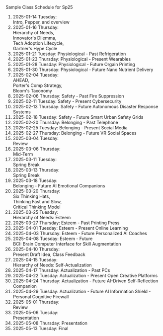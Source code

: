 Sample Class Schedule for Sp25

1. 2025-01-14 Tuesday:  
  Intro, Pepper, and overview 
2. 2025-01-16 Thursday:  
  Hierarchy of Needs,  
  Innovator's Dilemma,  
  Tech Adoption Lifecycle,  
  Gartner's Hype Cycle 
3. 2025-01-21 Tuesday: Physiological - Past 
  Refrigeration 
4. 2025-01-23 Thursday: Physiological - Present 
  Wearables 
5. 2025-01-28 Tuesday: Physiological - Future 
  Orgain Printing 
6. 2025-01-30 Thursday: Physiological - Future 
  Nano Nutrient Delivery 
7. 2025-02-04 Tuesday:  
  AHEAD,  
  Porter's Comp Strategy,  
  Bloom's Taxonomy 
8. 2025-02-06 Thursday: Safety - Past 
  Fire Suppression 
9. 2025-02-11 Tuesday: Safety - Present 
  Cybersecurity 
10. 2025-02-13 Thursday: Safety - Future 
  Autonomous Disaster Response Systems 
11. 2025-02-18 Tuesday: Safety - Future 
  Smart Urban Safety Grids 
12. 2025-02-20 Thursday: Belonging - Past 
  Telephone 
13. 2025-02-25 Tuesday: Belonging - Present 
  Social Media 
14. 2025-02-27 Thursday: Belonging - Future 
  VR Social Spaces 
15. 2025-03-04 Tuesday:  
  Review 
16. 2025-03-06 Thursday:  
  Mid-Term 
17. 2025-03-11 Tuesday:  
  Spring Break 
18. 2025-03-13 Thursday:  
  Spring Break 
19. 2025-03-18 Tuesday:  
  Belonging - Future  AI Emotional Companions 
20. 2025-03-20 Thursday:  
  Six Thinking Hats,  
  Thinking Fast and Slow,  
  Critical Thinking Model 
21. 2025-03-25 Tuesday:  
  Hierarchy of Needs: Esteem 
22. 2025-03-27 Thursday: Esteem - Past 
  Printing Press 
23. 2025-04-01 Tuesday: Esteem - Present 
  Online Learning 
24. 2025-04-03 Thursday: Esteem - Future 
  Personalized AI Coaches 
25. 2025-04-08 Tuesday: Esteem - Future  
  BCI: Brain Computer Interface for Skill Augmentation 
26. 2025-04-10 Thursday:  
  Present Draft Idea, Class Feedback 
27. 2025-04-15 Tuesday:   
  Hierarchy of Needs: Self-Actualization 
28. 2025-04-17 Thursday: Actualization - Past 
  PCs 
29. 2025-04-22 Tuesday: Actualization - Present 
  Open Creative Platforms 
30. 2025-04-24 Thursday: Actualization - Future 
  AI-Driven Self-Reflection Companion 
31. 2025-04-29 Tuesday: Actualization - Future 
  AI Information Shield - Personal Cognitive Firewall 
32. 2025-05-01 Thursday:  
  Review 
33. 2025-05-06 Tuesday:  
  Presentation 
34. 2025-05-08 Thursday:
  Presentation 
35. 2025-05-13 Tuesday:
  Final 
